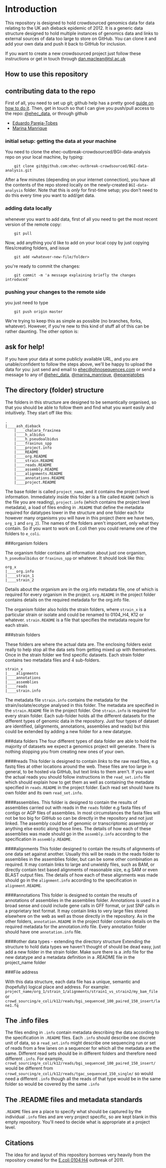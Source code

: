 Introduction
============

This repository is designed to hold crowdsourced genomics data for data relating to the UK ash dieback epidemic of 2012. It is a generic data structure designed to hold multiple instances of genomics data and links to external sources of data too large to store on GitHub. You can clone it and add your own data and push it back to GitHub for inclusion. 

If you want to create a new crowdsourced project just follow these instructions or get in touch through dan.maclean@tsl.ac.uk

How to use this repository
--------------------------
## contributing data to the repo

First of all, you need to set up git; github help has a pretty good [guide on how to do it](http://help.github.com/set-up-git-redirect). Then, get in touch so that I can give you push/pull access to the repo: [@ehec_data](http://twitter.com/#!/ehec_data), or through github 

 - [Eduardo Pareja-Tobes](https://github.com/eparejatobes)
 - [Marina Manrique](https://github.com/marina-manrique)

### initial setup: getting the data at your machine

You need to clone the ehec-outbreak-crowdsourced/BGI-data-analysis repo on your local machine, by typing:

```git
    git clone git@github.com:ehec-outbreak-crowdsourced/BGI-data-analysis.git
```

After a few minutes (depending on your internet connection), you have all the contents of the repo stored locally on the newly-created `BGI-data-analysis` folder. Note that this is _only_ for first-time setup; you don't need to do this every time you want to add/get data.

### adding data locally

whenever you want to add data, first of all you need to get the most recent version of the remote copy:

```git
    git pull
```

Now, add anything you'd like to add on your local copy by just copying files/creating folders, and issue
            
```git
    git add <whatever-new-file/folder>
```

you're ready to commit the changes:
            
```git
    git commit -m 'a message explaining briefly the changes introduced'
```

### pushing your changes to the remote side

you just need to type

```git
    git push origin master
```
        
We're trying to keep this as simple as possible (no branches, forks, whatever). However, if you're new to this kind of stuff all of this can be rather daunting. The other option is:

## ask for help!

If you have your data at some publicly available URL, and you are unable/confident to follow the steps above, we'll be happy to upload the data for you: just send and email to ehec@ohnosequences.com or send a message to any of [@ehec_data](http://twitter.com/ehec_data), [@marina_manrique](http://twitter.com/marina_manrique), [@eparejatobes](http://twitter.com/eparejatobes)

The directory (folder) structure
-----------------------
The folders in this structure are designed to be semantically organised, so that you should be able to follow them and find what you want easily and intuitively. They start off like this:

	.
	|____ash_dieback
		|____chalara_fraxinea
		|____h_albidus
		|____h_pseudoalbidus
		|____fraxinus_spp
		|____project.info
		|____README
		|____org.README
		|____strain.README
		|____reads.README
		|____assembly.README
		|____alignments.README
		|____annotations.README
		|____project.README
	
The base folder is called `project_name`, and it contains the project level information. Immediately inside this folder is a file called `README` (which is the file you are reading), `project.info` (which contains the project level metadata), a load of files ending in `.README` that define the metadata required for datatypes lower in the structure and one folder each for however many organisms you will have in this project (here we have two, `org_1` and `org_2`). The names of the folders aren't important, only what they contain. So if you want to work on E.coli then you could rename one of the folders to `e_coli`.

###organism folders

The organism folder contains all information about just one organism, `h_pseudoalbidus` or `fraxinus_spp` or whatever. It should look like this:

	org_x
	|____org.info
	|____strain_1
	|____strain_2

Details about the organism are in the org.info metadata file, one of which is required for every organism in the project. `org.README` in the project folder contains details on the required metadata for the org.info file.

The organism folder also holds the strain folders, where `strain_x` is a particular strain or isolate and could be renamed to 0104_H4, K12 or whatever. `strain.README` is a file that specifies the metadata require for each strain.

###strain folders

These folders are where the actual data are. The enclosing folders exist really to help stop all the data sets from getting mixed up with themselves. Once in the strain folder we find specific datasets. Each strain folder contains two metadata files and 4 sub-folders.

	strain_x
	|____alignments
	|____annotations
	|____assemblies
	|____reads
	|____strain.info

The metadata file `strain.info` contains the metadata for the strain/isolate/ecotype analysed in this folder. The metadata are specified in the `strain.README` file in the project folder. One `strain.info` is required for every strain folder. Each sub-folder holds all the different datasets for the different types of genomic data in the repository. Just four types of dataset are identified, (alignments, annotations, assemblies and reads) but this could be extended by adding a new folder for a new datatype.


###data folders
The four different types of data folder are able to hold the majority of datasets we expect a genomics project will generate. There is nothing stopping you from creating new ones of your own.

####reads
This folder is designed to contain _links_ to the raw read files, e.g fastq files at other locations around the web. These files are too large in general, to be hosted via GitHub, but text links to them aren't. If you want the actual reads you should follow instructions in the `read_set.info` file which should explain how to get them as well as containing the metadata specified in `reads.README` in the project folder. Each read set should have its own folder and its own `read_set.info`.

####assemblies.
This folder is designed to contain the results of assemblies carried out with reads in the `reads` folder e.g fasta files of contigs or AGP files of assemblies. In most circumstances the fasta files will not be too big for GitHub so can be directly in the repository and not just linked. The assembly could be of genomic or transcriptomic assembly or anything else exotic along those lines. The details of how each of these assemblies was made should go in the `assembly.info` according to the specification in `assembly.README`.

####alignments
This folder designed to contain the results of alignments of one data set against another. Usually this will be reads in the reads folder to assemblies in the assemblies folder, but can be some other combination as required. It may contain links to large and unwieldy files, such as BAM, or directly contain text based alignments of reasonable size, e.g SAM or even BLAST output files.  The details of how each of these alignments was made should go in the `alignment.info` according to the specification in `alignment.README`.

####annotations
This folder is designed to contain the results of annotations of assemblies in the assemblies folder. Annotations is used in a broad sense and could include gene calls in GFF format, or just SNP calls in a proprietary text format. It may contain links to very large files stored elsewhere on the web as well as those directly in the repository. As in the other folders, `annotation.README` in the project folder contains details on the required metadata for the annotation.info file. Every annotation folder should have one `annotation.info` file.

####other data types - extending the directory structure
Extending the structure to hold data types we haven't thought of should be dead easy, just add a new folder in the strain folder. Make sure there is a .info file for the new datatype and a metadata definition in a .README file in the project_name folder

###File address 

With this data structure, each data file has a unique, semantic and (hopefully) logical place and address. For example:
`project_name/org_1/strain_1/alignments/strain1_vs_strain2/my_bam_file` or `crowd_sourcing/e_coli/k12/reads/bgi_sequenced_100_paired_150_insert/lane1.fq`


The .info files
---------------
The files ending in `.info` contain metadata describing the data according to the specification in `.README` files. Each `.info` should describe one discrete unit of data, so a `read_set.info` might describe one sequencing run or set of reads from a few lanes on a sequencer for which all the metadata are the same. Different read sets should be in different folders and therefore need different `.info`. For example, 
`crowd_sourcing/e_coli/k12/reads/bgi_sequenced_100_paired_150_insert/` would be different from 
`crowd_sourcing/e_coli/k12/reads/tgac_sequenced_150_single/` so would need a different `.info` though all the reads of that type would be in the same folder so would be covered by the same `.info`


The .README files and metadata standards
-----------------
`.README` files are a place to specify what should be captured by the individual `.info` files and are very project specific, so are kept blank in this empty repository. You'll need to decide what is appropriate at a project level.

Citations
---------
The idea for and layout of this repository borrows very heavily from the repository created for the [E.coli 0104:H4](https://github.com/ehec-outbreak-crowdsourced/BGI-data-analysis/wiki) outbreak of 2011.
